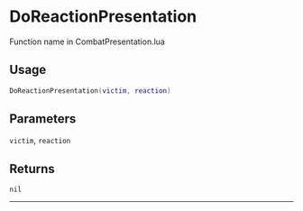 # DoReactionPresentation
Function name in CombatPresentation.lua
## Usage
```lua
DoReactionPresentation(victim, reaction)
```
## Parameters
`victim`, `reaction`
## Returns
`nil`

---